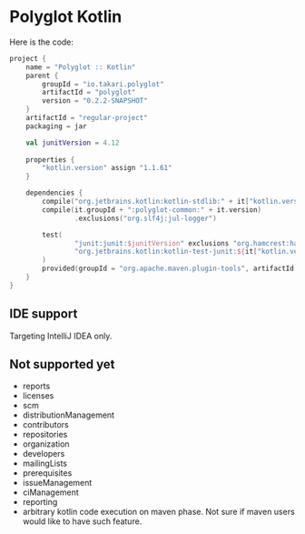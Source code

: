 # Polyglot Kotlin  
Here is the code:
```kotlin
project {
    name = "Polyglot :: Kotlin"
    parent {
        groupId = "io.takari.polyglot"
        artifactId = "polyglot"
        version = "0.2.2-SNAPSHOT"
    }
    artifactId = "regular-project"
    packaging = jar

    val junitVersion = 4.12
    
    properties {
        "kotlin.version" assign "1.1.61"
    }

    dependencies {
        compile("org.jetbrains.kotlin:kotlin-stdlib:" + it["kotlin.version"])
        compile(it.groupId + ":polyglot-common:" + it.version)
                .exclusions("org.slf4j:jul-logger")

        test(
                "junit:junit:$junitVersion" exclusions "org.hamcrest:hamcrest-core",
                "org.jetbrains.kotlin:kotlin-test-junit:${it["kotlin.version"]}"
        )
        provided(groupId = "org.apache.maven.plugin-tools", artifactId = "maven-plugin-annotations", version = "3.4")
    }
}
```

## IDE support
Targeting IntelliJ IDEA only.


## Not supported yet  
* reports
* licenses
* scm
* distributionManagement
* contributors
* repositories
* organization
* developers
* mailingLists
* prerequisites
* issueManagement
* ciManagement
* reporting
* arbitrary kotlin code execution on maven phase. Not sure if maven users would like to have such feature.
 

